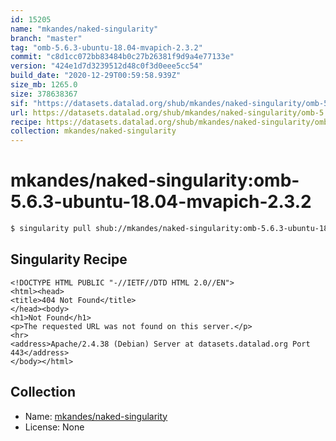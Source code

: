 ```yaml
---
id: 15205
name: "mkandes/naked-singularity"
branch: "master"
tag: "omb-5.6.3-ubuntu-18.04-mvapich-2.3.2"
commit: "c8d1cc072bb83484b0c27b26381f9d9a4e77133e"
version: "424e1d7d3239512d48c0f3d0eee5cc54"
build_date: "2020-12-29T00:59:58.939Z"
size_mb: 1265.0
size: 378638367
sif: "https://datasets.datalad.org/shub/mkandes/naked-singularity/omb-5.6.3-ubuntu-18.04-mvapich-2.3.2/2020-12-29-c8d1cc07-424e1d7d/424e1d7d3239512d48c0f3d0eee5cc54.sif"
url: https://datasets.datalad.org/shub/mkandes/naked-singularity/omb-5.6.3-ubuntu-18.04-mvapich-2.3.2/2020-12-29-c8d1cc07-424e1d7d/
recipe: https://datasets.datalad.org/shub/mkandes/naked-singularity/omb-5.6.3-ubuntu-18.04-mvapich-2.3.2/2020-12-29-c8d1cc07-424e1d7d/Singularity
collection: mkandes/naked-singularity
---
```


# mkandes/naked-singularity:omb-5.6.3-ubuntu-18.04-mvapich-2.3.2

```bash
$ singularity pull shub://mkandes/naked-singularity:omb-5.6.3-ubuntu-18.04-mvapich-2.3.2
```

## Singularity Recipe

```singularity
<!DOCTYPE HTML PUBLIC "-//IETF//DTD HTML 2.0//EN">
<html><head>
<title>404 Not Found</title>
</head><body>
<h1>Not Found</h1>
<p>The requested URL was not found on this server.</p>
<hr>
<address>Apache/2.4.38 (Debian) Server at datasets.datalad.org Port 443</address>
</body></html>
```

## Collection

 - Name: [mkandes/naked-singularity](https://github.com/mkandes/naked-singularity)
 - License: None


